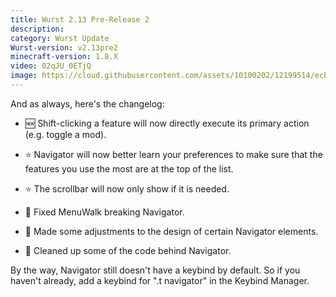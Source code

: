 ```yaml
---
title: Wurst 2.13 Pre-Release 2
description:
category: Wurst Update
Wurst-version: v2.13pre2
minecraft-version: 1.8.X
video: 02qJU_0ETjQ
image: https://cloud.githubusercontent.com/assets/10100202/12199514/ecbe8d52-b618-11e5-8518-a47de7cc1980.jpg
---
```

And as always, here's the changelog:

- :new: Shift-clicking a feature will now directly execute its primary action (e.g. toggle a mod).

- :star: Navigator will now better learn your preferences to make sure that the features you use the most are at the top of the list.

- :star: The scrollbar will now only show if it is needed.

- :bug: Fixed MenuWalk breaking Navigator.

- :art: Made some adjustments to the design of certain Navigator elements.

- :gem: Cleaned up some of the code behind Navigator.

By the way, Navigator still doesn't have a keybind by default. So if you haven't already, add a keybind for ".t navigator" in the Keybind Manager.

